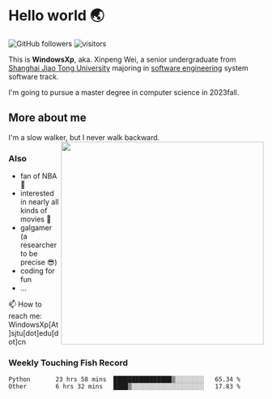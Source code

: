<!--
**WindowsXp-Beta/WindowsXp-Beta** is a ✨ _special_ ✨ repository because its `README.md` (this file) appears on your GitHub profile.

Here are some ideas to get you started:

- 🔭 I’m currently working on ...
- 🌱 I’m currently learning ...
- 👯 I’m looking to collaborate on ...
- 🤔 I’m looking for help with ...
- 💬 Ask me about ...
- 📫 How to reach me: ...
- 😄 Pronouns: ...
- ⚡ Fun fact: ...
-->
# Hello world :earth_asia:

![GitHub followers](https://img.shields.io/github/followers/WindowsXp-Beta?style=social)
![visitors](https://visitor-badge.glitch.me/badge?page_id=WindowsXp-Beta)

This is **WindowsXp**, aka. Xinpeng Wei, a senior undergraduate from [Shanghai Jiao Tong University](http://en.sjtu.edu.cn/) majoring in [software engineering](http://www.se.sjtu.edu.cn/) system software track.

I'm going to pursue a master degree in computer science in 2023fall.

## More about me

I'm a slow walker, but I never walk backward.<img align='right' src='https://github-readme-stats.vercel.app/api/top-langs/?username=WindowsXp-Beta&layout=compact&hide=scss,hcl,Tcl&langs_count=5&theme=tokyonight' width='400px'>

### Also
- fan of NBA :basketball:
- interested in nearly all kinds of movies :movie_camera:
- galgamer (a researcher to be precise :sunglasses:)
- coding for fun
- ...

📫 How to reach me: WindowsXp[At]sjtu[dot]edu[dot]cn

### Weekly Touching Fish Record

<!--START_SECTION:waka-->

```text
Python       23 hrs 58 mins  ████████████████▒░░░░░░░░   65.34 %
Other        6 hrs 32 mins   ████▒░░░░░░░░░░░░░░░░░░░░   17.83 %
```

<!--END_SECTION:waka-->
